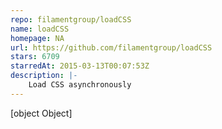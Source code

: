 ```yaml
---
repo: filamentgroup/loadCSS
name: loadCSS
homepage: NA
url: https://github.com/filamentgroup/loadCSS
stars: 6709
starredAt: 2015-03-13T00:07:53Z
description: |-
    Load CSS asynchronously
---
```


[object Object]
